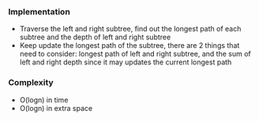 ### Implementation
- Traverse the left and right subtree, find out the longest path of each subtree and the depth of left and right subtree
- Keep update the longest path of the subtree, there are 2 things that need to consider: longest path of left and right subtree, and the sum of left and right depth since it may updates the current longest path
​
### Complexity
- O(logn) in time
- O(logn) in extra space
​
​